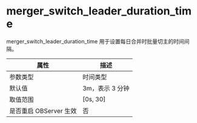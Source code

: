 merger_switch_leader_duration_time 
=======================================================

merger_switch_leader_duration_time 用于设置每日合并时批量切主的时间间隔。


|      **属性**      |   **描述**   |
|------------------|------------|
| 参数类型             | 时间类型       |
| 默认值              | 3m，表示 3 分钟 |
| 取值范围             | \[0s, 30\] |
| 是否重启 OBServer 生效 | 否          |



